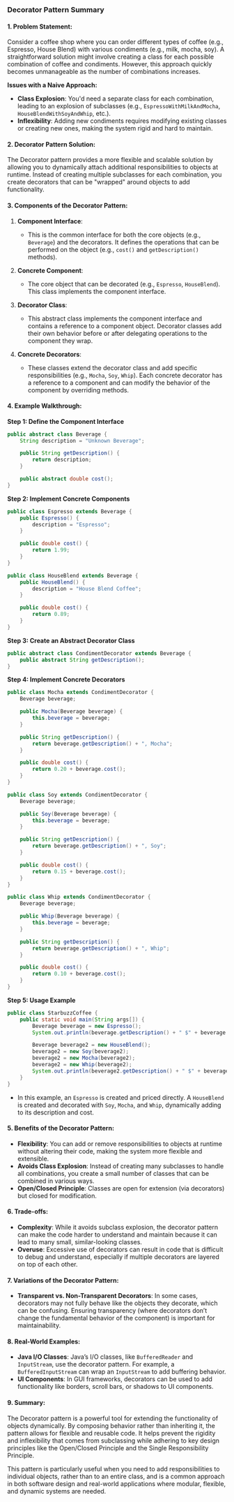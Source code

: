 ### **Decorator Pattern Summary**

#### **1. Problem Statement:**

Consider a coffee shop where you can order different types of coffee (e.g., Espresso, House Blend) with various condiments (e.g., milk, mocha, soy). A straightforward solution might involve creating a class for each possible combination of coffee and condiments. However, this approach quickly becomes unmanageable as the number of combinations increases.

**Issues with a Naive Approach:**

- **Class Explosion**: You'd need a separate class for each combination, leading to an explosion of subclasses (e.g., `EspressoWithMilkAndMocha`, `HouseBlendWithSoyAndWhip`, etc.).
- **Inflexibility**: Adding new condiments requires modifying existing classes or creating new ones, making the system rigid and hard to maintain.

#### **2. Decorator Pattern Solution:**

The Decorator pattern provides a more flexible and scalable solution by allowing you to dynamically attach additional responsibilities to objects at runtime. Instead of creating multiple subclasses for each combination, you create decorators that can be "wrapped" around objects to add functionality.

#### **3. Components of the Decorator Pattern:**

1. **Component Interface**:

   - This is the common interface for both the core objects (e.g., `Beverage`) and the decorators. It defines the operations that can be performed on the object (e.g., `cost()` and `getDescription()` methods).

2. **Concrete Component**:

   - The core object that can be decorated (e.g., `Espresso`, `HouseBlend`). This class implements the component interface.

3. **Decorator Class**:

   - This abstract class implements the component interface and contains a reference to a component object. Decorator classes add their own behavior before or after delegating operations to the component they wrap.

4. **Concrete Decorators**:
   - These classes extend the decorator class and add specific responsibilities (e.g., `Mocha`, `Soy`, `Whip`). Each concrete decorator has a reference to a component and can modify the behavior of the component by overriding methods.

#### **4. Example Walkthrough:**

**Step 1: Define the Component Interface**

```java
public abstract class Beverage {
    String description = "Unknown Beverage";

    public String getDescription() {
        return description;
    }

    public abstract double cost();
}
```

**Step 2: Implement Concrete Components**

```java
public class Espresso extends Beverage {
    public Espresso() {
        description = "Espresso";
    }

    public double cost() {
        return 1.99;
    }
}

public class HouseBlend extends Beverage {
    public HouseBlend() {
        description = "House Blend Coffee";
    }

    public double cost() {
        return 0.89;
    }
}
```

**Step 3: Create an Abstract Decorator Class**

```java
public abstract class CondimentDecorator extends Beverage {
    public abstract String getDescription();
}
```

**Step 4: Implement Concrete Decorators**

```java
public class Mocha extends CondimentDecorator {
    Beverage beverage;

    public Mocha(Beverage beverage) {
        this.beverage = beverage;
    }

    public String getDescription() {
        return beverage.getDescription() + ", Mocha";
    }

    public double cost() {
        return 0.20 + beverage.cost();
    }
}

public class Soy extends CondimentDecorator {
    Beverage beverage;

    public Soy(Beverage beverage) {
        this.beverage = beverage;
    }

    public String getDescription() {
        return beverage.getDescription() + ", Soy";
    }

    public double cost() {
        return 0.15 + beverage.cost();
    }
}

public class Whip extends CondimentDecorator {
    Beverage beverage;

    public Whip(Beverage beverage) {
        this.beverage = beverage;
    }

    public String getDescription() {
        return beverage.getDescription() + ", Whip";
    }

    public double cost() {
        return 0.10 + beverage.cost();
    }
}
```

**Step 5: Usage Example**

```java
public class StarbuzzCoffee {
    public static void main(String args[]) {
        Beverage beverage = new Espresso();
        System.out.println(beverage.getDescription() + " $" + beverage.cost());

        Beverage beverage2 = new HouseBlend();
        beverage2 = new Soy(beverage2);
        beverage2 = new Mocha(beverage2);
        beverage2 = new Whip(beverage2);
        System.out.println(beverage2.getDescription() + " $" + beverage2.cost());
    }
}
```

- In this example, an `Espresso` is created and priced directly. A `HouseBlend` is created and decorated with `Soy`, `Mocha`, and `Whip`, dynamically adding to its description and cost.

#### **5. Benefits of the Decorator Pattern:**

- **Flexibility**: You can add or remove responsibilities to objects at runtime without altering their code, making the system more flexible and extensible.
- **Avoids Class Explosion**: Instead of creating many subclasses to handle all combinations, you create a small number of classes that can be combined in various ways.
- **Open/Closed Principle**: Classes are open for extension (via decorators) but closed for modification.

#### **6. Trade-offs:**

- **Complexity**: While it avoids subclass explosion, the decorator pattern can make the code harder to understand and maintain because it can lead to many small, similar-looking classes.
- **Overuse**: Excessive use of decorators can result in code that is difficult to debug and understand, especially if multiple decorators are layered on top of each other.

#### **7. Variations of the Decorator Pattern:**

- **Transparent vs. Non-Transparent Decorators**: In some cases, decorators may not fully behave like the objects they decorate, which can be confusing. Ensuring transparency (where decorators don’t change the fundamental behavior of the component) is important for maintainability.

#### **8. Real-World Examples:**

- **Java I/O Classes**: Java’s I/O classes, like `BufferedReader` and `InputStream`, use the decorator pattern. For example, a `BufferedInputStream` can wrap an `InputStream` to add buffering behavior.
- **UI Components**: In GUI frameworks, decorators can be used to add functionality like borders, scroll bars, or shadows to UI components.

#### **9. Summary:**

The Decorator pattern is a powerful tool for extending the functionality of objects dynamically. By composing behavior rather than inheriting it, the pattern allows for flexible and reusable code. It helps prevent the rigidity and inflexibility that comes from subclassing while adhering to key design principles like the Open/Closed Principle and the Single Responsibility Principle.

This pattern is particularly useful when you need to add responsibilities to individual objects, rather than to an entire class, and is a common approach in both software design and real-world applications where modular, flexible, and dynamic systems are needed.
